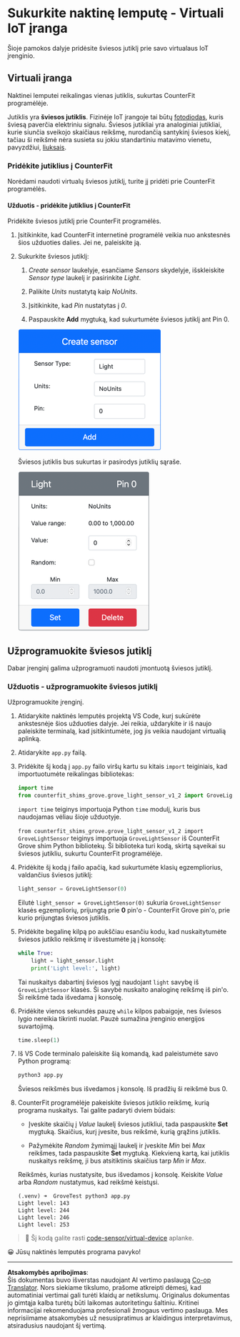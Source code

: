<!--
CO_OP_TRANSLATOR_METADATA:
{
  "original_hash": "11f10c6760fb8202cf368422702fdf70",
  "translation_date": "2025-08-28T20:10:09+00:00",
  "source_file": "1-getting-started/lessons/3-sensors-and-actuators/virtual-device-sensor.md",
  "language_code": "lt"
}
-->
# Sukurkite naktinę lemputę - Virtuali IoT įranga

Šioje pamokos dalyje pridėsite šviesos jutiklį prie savo virtualaus IoT įrenginio.

## Virtuali įranga

Naktinei lemputei reikalingas vienas jutiklis, sukurtas CounterFit programėlėje.

Jutiklis yra **šviesos jutiklis**. Fizinėje IoT įrangoje tai būtų [fotodiodas](https://wikipedia.org/wiki/Photodiode), kuris šviesą paverčia elektriniu signalu. Šviesos jutikliai yra analoginiai jutikliai, kurie siunčia sveikojo skaičiaus reikšmę, nurodančią santykinį šviesos kiekį, tačiau ši reikšmė nėra susieta su jokiu standartiniu matavimo vienetu, pavyzdžiui, [liuksais](https://wikipedia.org/wiki/Lux).

### Pridėkite jutiklius į CounterFit

Norėdami naudoti virtualų šviesos jutiklį, turite jį pridėti prie CounterFit programėlės.

#### Užduotis - pridėkite jutiklius į CounterFit

Pridėkite šviesos jutiklį prie CounterFit programėlės.

1. Įsitikinkite, kad CounterFit internetinė programėlė veikia nuo ankstesnės šios užduoties dalies. Jei ne, paleiskite ją.

1. Sukurkite šviesos jutiklį:

    1. *Create sensor* laukelyje, esančiame *Sensors* skydelyje, išskleiskite *Sensor type* laukelį ir pasirinkite *Light*.

    1. Palikite *Units* nustatytą kaip *NoUnits*.

    1. Įsitikinkite, kad *Pin* nustatytas į *0*.

    1. Paspauskite **Add** mygtuką, kad sukurtumėte šviesos jutiklį ant Pin 0.

    ![Šviesos jutiklio nustatymai](../../../../../translated_images/counterfit-create-light-sensor.9f36a5e0d4458d8d554d54b34d2c806d56093d6e49fddcda2d20f6fef7f5cce1.lt.png)

    Šviesos jutiklis bus sukurtas ir pasirodys jutiklių sąraše.

    ![Sukurtas šviesos jutiklis](../../../../../translated_images/counterfit-light-sensor.5d0f5584df56b90f6b2561910d9cb20dfbd73eeff2177c238d38f4de54aefae1.lt.png)

## Užprogramuokite šviesos jutiklį

Dabar įrenginį galima užprogramuoti naudoti įmontuotą šviesos jutiklį.

### Užduotis - užprogramuokite šviesos jutiklį

Užprogramuokite įrenginį.

1. Atidarykite naktinės lemputės projektą VS Code, kurį sukūrėte ankstesnėje šios užduoties dalyje. Jei reikia, uždarykite ir iš naujo paleiskite terminalą, kad įsitikintumėte, jog jis veikia naudojant virtualią aplinką.

1. Atidarykite `app.py` failą.

1. Pridėkite šį kodą į `app.py` failo viršų kartu su kitais `import` teiginiais, kad importuotumėte reikalingas bibliotekas:

    ```python
    import time
    from counterfit_shims_grove.grove_light_sensor_v1_2 import GroveLightSensor
    ```

    `import time` teiginys importuoja Python `time` modulį, kuris bus naudojamas vėliau šioje užduotyje.

    `from counterfit_shims_grove.grove_light_sensor_v1_2 import GroveLightSensor` teiginys importuoja `GroveLightSensor` iš CounterFit Grove shim Python bibliotekų. Ši biblioteka turi kodą, skirtą sąveikai su šviesos jutikliu, sukurtu CounterFit programėlėje.

1. Pridėkite šį kodą į failo apačią, kad sukurtumėte klasių egzempliorius, valdančius šviesos jutiklį:

    ```python
    light_sensor = GroveLightSensor(0)
    ```

    Eilutė `light_sensor = GroveLightSensor(0)` sukuria `GroveLightSensor` klasės egzempliorių, prijungtą prie **0** pin'o - CounterFit Grove pin'o, prie kurio prijungtas šviesos jutiklis.

1. Pridėkite begalinę kilpą po aukščiau esančiu kodu, kad nuskaitytumėte šviesos jutiklio reikšmę ir išvestumėte ją į konsolę:

    ```python
    while True:
        light = light_sensor.light
        print('Light level:', light)
    ```

    Tai nuskaitys dabartinį šviesos lygį naudojant `light` savybę iš `GroveLightSensor` klasės. Ši savybė nuskaito analoginę reikšmę iš pin'o. Ši reikšmė tada išvedama į konsolę.

1. Pridėkite vienos sekundės pauzę `while` kilpos pabaigoje, nes šviesos lygio nereikia tikrinti nuolat. Pauzė sumažina įrenginio energijos suvartojimą.

    ```python
    time.sleep(1)
    ```

1. Iš VS Code terminalo paleiskite šią komandą, kad paleistumėte savo Python programą:

    ```sh
    python3 app.py
    ```

    Šviesos reikšmės bus išvedamos į konsolę. Iš pradžių ši reikšmė bus 0.

1. CounterFit programėlėje pakeiskite šviesos jutiklio reikšmę, kurią programa nuskaitys. Tai galite padaryti dviem būdais:

    * Įveskite skaičių į *Value* laukelį šviesos jutikliui, tada paspauskite **Set** mygtuką. Skaičius, kurį įvesite, bus reikšmė, kurią grąžins jutiklis.

    * Pažymėkite *Random* žymimąjį laukelį ir įveskite *Min* bei *Max* reikšmes, tada paspauskite **Set** mygtuką. Kiekvieną kartą, kai jutiklis nuskaitys reikšmę, ji bus atsitiktinis skaičius tarp *Min* ir *Max*.

    Reikšmės, kurias nustatysite, bus išvedamos į konsolę. Keiskite *Value* arba *Random* nustatymus, kad reikšmė keistųsi.

    ```output
    (.venv) ➜  GroveTest python3 app.py 
    Light level: 143
    Light level: 244
    Light level: 246
    Light level: 253
    ```

> 💁 Šį kodą galite rasti [code-sensor/virtual-device](../../../../../1-getting-started/lessons/3-sensors-and-actuators/code-sensor/virtual-device) aplanke.

😀 Jūsų naktinės lemputės programa pavyko!

---

**Atsakomybės apribojimas**:  
Šis dokumentas buvo išverstas naudojant AI vertimo paslaugą [Co-op Translator](https://github.com/Azure/co-op-translator). Nors siekiame tikslumo, prašome atkreipti dėmesį, kad automatiniai vertimai gali turėti klaidų ar netikslumų. Originalus dokumentas jo gimtąja kalba turėtų būti laikomas autoritetingu šaltiniu. Kritinei informacijai rekomenduojama profesionali žmogaus vertimo paslauga. Mes neprisiimame atsakomybės už nesusipratimus ar klaidingus interpretavimus, atsiradusius naudojant šį vertimą.
